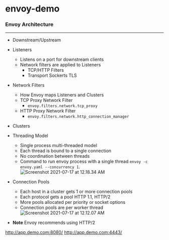 # envoy-demo

### Envoy Architecture
---
- Downstream/Upstream
- Listeners
    - Listens on a port for downstream clients
    - Network filters are applied to Listeners
        - TCP/HTTP Filters
        - Transport Sockerts TLS
- Network Filters
    - How Envoy maps Listeners and Clusters
    - TCP Proxy Network Filter
        - `envoy.filters.network.tcp_proxy`
    - HTTP Proxy Network Filter
        - `envoy.filters.network.http_connection_manager`
- Clusters
- Threading Model
    - Single process multi-threaded model
    - Each thread is bound to a single connection
    - No coordination between threads
    - Command to run envoy process with a single thread `envoy -c envoy.yaml --concurrency 1`.
    ![Screenshot 2021-07-17 at 12.18.34 AM](https://i.imgur.com/2JGJkvo.png)

- Connection Pools
    - Each host in a cluster gets 1 or more connection pools
    - Each protocol gets a pool HTTP 1.1, HTTP/2
    - More pools allocated per priority or socket options
    - Connection pools are per worker thread
    ![Screenshot 2021-07-17 at 12.12.07 AM](https://i.imgur.com/XSMrhOK.png)

- **Note** Envoy recommends using HTTP/2

http://app.demo.com:8080/
http://app.demo.com:4443/
